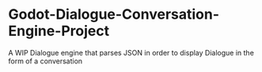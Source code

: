 # Godot-Dialogue-Conversation-Engine-Project
A WIP Dialogue engine that parses JSON in order to display Dialogue in the form of a conversation 
